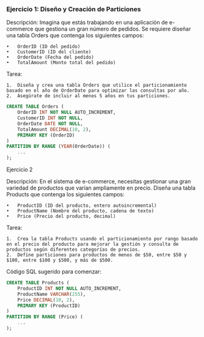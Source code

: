 ### Ejercicio 1: Diseño y Creación de Particiones

Descripción:
Imagina que estás trabajando en una aplicación de e-commerce que gestiona un gran número de pedidos. Se requiere diseñar una tabla Orders que contenga los siguientes campos:

	•	OrderID (ID del pedido)
	•	CustomerID (ID del cliente)
	•	OrderDate (Fecha del pedido)
	•	TotalAmount (Monto total del pedido)

Tarea:

	1.	Diseña y crea una tabla Orders que utilice el particionamiento basado en el año de OrderDate para optimizar las consultas por año.
	2.	Asegúrate de incluir al menos 5 años en tus particiones.
```sql
CREATE TABLE Orders (
    OrderID INT NOT NULL AUTO_INCREMENT,
    CustomerID INT NOT NULL,
    OrderDate DATE NOT NULL,
    TotalAmount DECIMAL(10, 2),
    PRIMARY KEY (OrderID)
)
PARTITION BY RANGE (YEAR(OrderDate)) (
    ... 
);
```

Ejercicio 2


Descripción:
En el sistema de e-commerce, necesitas gestionar una gran variedad de productos que varían ampliamente en precio. Diseña una tabla Products que contenga los siguientes campos:

	•	ProductID (ID del producto, entero autoincremental)
	•	ProductName (Nombre del producto, cadena de texto)
	•	Price (Precio del producto, decimal)

Tarea:

	1.	Crea la tabla Products usando el particionamiento por rango basado en el precio del producto para mejorar la gestión y consulta de productos según diferentes categorías de precios.
	2.	Define particiones para productos de menos de $50, entre $50 y $100, entre $100 y $500, y más de $500.

Código SQL sugerido para comenzar:
```sql
CREATE TABLE Products (
    ProductID INT NOT NULL AUTO_INCREMENT,
    ProductName VARCHAR(255),
    Price DECIMAL(10, 2),
    PRIMARY KEY (ProductID)
)
PARTITION BY RANGE (Price) (
    ...
);
```